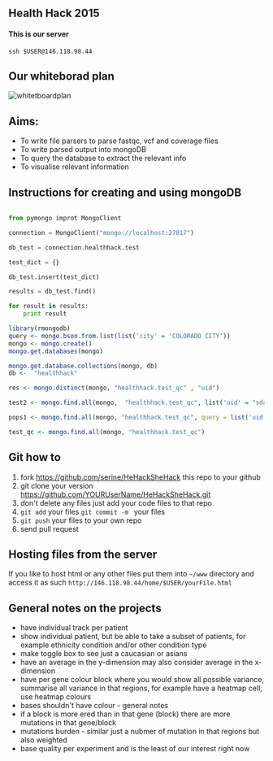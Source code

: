 ## Health Hack 2015 

#### This is our server

`ssh $USER@146.118.98.44`

## Our whiteborad plan

![whitetboardplan](supplementary/whiteBoardPlan.png)

## Aims:

- To write file parsers to parse fastqc, vcf and coverage files
- To write parsed output into mongoDB
- To query the database to extract the relevant info
- To visualise relevant information

## Instructions for creating and using mongoDB

```Python

from pymongo improt MongoClient

connection = MongoClient("mongo://localhost:27017")

db_test = connection.healthhack.test

test_dict = {}

db_test.insert(test_dict)

results = db_test.find()

for result in results:
    print result
```

```R
library(rmongodb)
query <- mongo.bson.from.list(list('city' = 'COLORADO CITY'))
mongo <- mongo.create()
mongo.get.databases(mongo)

mongo.get.database.collections(mongo, db)
db <-  "healthhack"

res <- mongo.distinct(mongo, "healthhack.test_qc" , "uid")

test2 <- mongo.find.all(mongo,  "healthhack.test_qc", list('uid' = "sdat89"))

pops1 <- mongo.find.all(mongo, "healthhack.test_qc", query = list('uid'  = "sdat89", "quality" = list('$gte' = 32)))

test_qc <- mongo.find.all(mongo, "healthhack.test_qc")
```

## Git how to

1. fork https://github.com/serine/HeHackSheHack this repo to your github
2. git clone your version https://github.com/YOURUserName/HeHackSheHack.git
3. don't delete any files just add your code files to that repo
4. `git add` your files `git commit -m ` your files
5. `git push` your files to your own repo
6. send pull request

## Hosting files from the server

If you like to host html or any other files put them into `~/www` directory
and access it as such `http://146.118.98.44/home/$USER/yourFile.html`

## General notes on the projects

- have individual track per patient
- show individual patient, but be able to take a subset of patients, for example ethnicity condition
and/or other condition type
- make toggle box to see just a caucasian or asians
- have an average in the y-dimension may also consider average in the x-dimension
- have per gene colour block where you would show all possible variance, summarise all variance in that regions, for example have a heatmap cell, use heatmap colours
- bases shouldn't have colour - general notes
- if a block is more ered than in that gene (block) there are more mutations in that gene/block
- mutations burden - similar just a nubmer of mutation in that regions but also weighted 
- base quality per experiment and is the least of our interest right now
